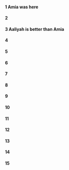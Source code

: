 #### 1 Amia was here
#### 2
#### 3 Aaliyah is better than Amia
#### 4
#### 5
#### 6
#### 7
#### 8
#### 9
#### 10
#### 11
#### 12
#### 13
#### 14
#### 15